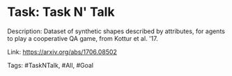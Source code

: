 Task: Task N' Talk
===================
Description: Dataset of synthetic shapes described by attributes, for agents to play a cooperative QA game, from Kottur et al. '17.

Link: https://arxiv.org/abs/1706.08502

Tags: #TaskNTalk, #All, #Goal
